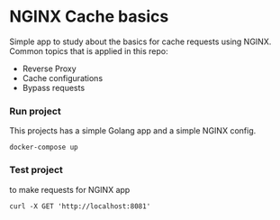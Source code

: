 # NGINX Cache basics

Simple app to study about the basics for cache requests using NGINX.
Common topics that is applied in this repo:
- Reverse Proxy
- Cache configurations
- Bypass requests

### Run project
This projects has a simple Golang app and a simple NGINX config.
```
docker-compose up
```

### Test project
to make requests for NGINX app

```
curl -X GET 'http://localhost:8081'
```